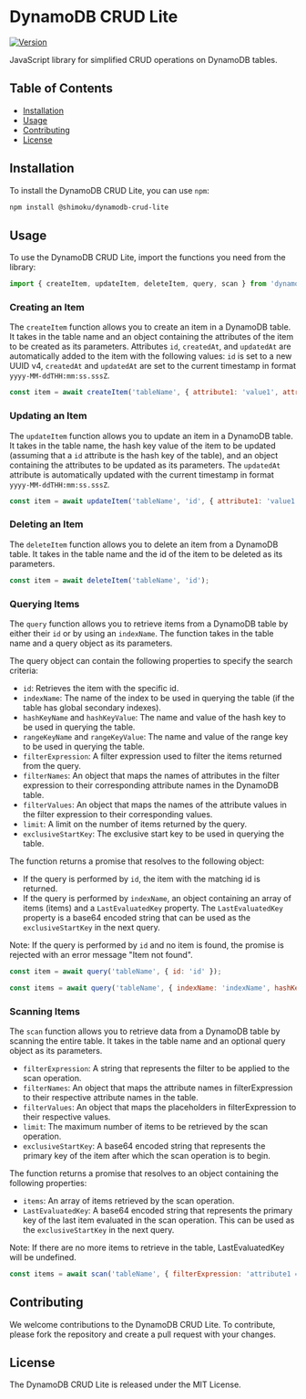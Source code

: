 # DynamoDB CRUD Lite

[![Version](https://img.shields.io/badge/version-1.0.3-blue.svg)](https://shields.io/)

JavaScript library for simplified CRUD operations on DynamoDB tables.

## Table of Contents

- [Installation](#installation)
- [Usage](#usage)
- [Contributing](#contributing)
- [License](#license)

## Installation

To install the DynamoDB CRUD Lite, you can use `npm`:

```bash
npm install @shimoku/dynamodb-crud-lite
```

## Usage

To use the DynamoDB CRUD Lite, import the functions you need from the library:

```javascript
import { createItem, updateItem, deleteItem, query, scan } from 'dynamodb-crud-lite';
```

### Creating an Item

The `createItem` function allows you to create an item in a DynamoDB table. It takes in the table name and an object containing the attributes of the item to be created as its parameters. Attributes `id`, `createdAt`, and `updatedAt` are automatically added to the item with the following values: `id` is set to a new UUID v4, `createdAt` and `updatedAt` are set to the current timestamp in format `yyyy-MM-ddTHH:mm:ss.sssZ`.

```javascript
const item = await createItem('tableName', { attribute1: 'value1', attribute2: 'value2' });
```

### Updating an Item

The `updateItem` function allows you to update an item in a DynamoDB table. It takes in the table name, the hash key value of the item to be updated (assuming that a `id` attribute is the hash key of the table), and an object containing the attributes to be updated as its parameters. The `updatedAt` attribute is automatically updated with the current timestamp in format `yyyy-MM-ddTHH:mm:ss.sssZ`.

```javascript
const item = await updateItem('tableName', 'id', { attribute1: 'value1', attribute2: 'value2' });
```

### Deleting an Item

The `deleteItem` function allows you to delete an item from a DynamoDB table. It takes in the table name and the id of the item to be deleted as its parameters.

```javascript
const item = await deleteItem('tableName', 'id');
```

### Querying Items

The `query` function allows you to retrieve items from a DynamoDB table by either their `id` or by using an `indexName`. The function takes in the table name and a query object as its parameters.

The query object can contain the following properties to specify the search criteria:

- `id`: Retrieves the item with the specific id.
- `indexName`: The name of the index to be used in querying the table (if the table has global secondary indexes).
- `hashKeyName` and `hashKeyValue`: The name and value of the hash key to be used in querying the table.
- `rangeKeyName` and `rangeKeyValue`: The name and value of the range key to be used in querying the table.
- `filterExpression`: A filter expression used to filter the items returned from the query.
- `filterNames`: An object that maps the names of attributes in the filter expression to their corresponding attribute names in the DynamoDB table.
- `filterValues`: An object that maps the names of the attribute values in the filter expression to their corresponding values.
- `limit`: A limit on the number of items returned by the query.
- `exclusiveStartKey`: The exclusive start key to be used in querying the table.

The function returns a promise that resolves to the following object:

- If the query is performed by `id`, the item with the matching id is returned.
- If the query is performed by `indexName`, an object containing an array of items (items) and a `LastEvaluatedKey` property. The `LastEvaluatedKey` property is a base64 encoded string that can be used as the `exclusiveStartKey` in the next query.

Note: If the query is performed by `id` and no item is found, the promise is rejected with an error message "Item not found".

```javascript
const item = await query('tableName', { id: 'id' });
```

```javascript
const items = await query('tableName', { indexName: 'indexName', hashKeyName: 'hashKeyName', hashKeyValue: 'hashKeyValue' });
```

### Scanning Items

The `scan` function allows you to retrieve data from a DynamoDB table by scanning the entire table. It takes in the table name and an optional query object as its parameters.

- `filterExpression`: A string that represents the filter to be applied to the scan operation.
- `filterNames`: An object that maps the attribute names in filterExpression to their respective attribute names in the table.
- `filterValues`: An object that maps the placeholders in filterExpression to their respective values.
- `limit`: The maximum number of items to be retrieved by the scan operation.
- `exclusiveStartKey`: A base64 encoded string that represents the primary key of the item after which the scan operation is to begin.

The function returns a promise that resolves to an object containing the following properties:

- `items`: An array of items retrieved by the scan operation.
- `LastEvaluatedKey`: A base64 encoded string that represents the primary key of the last item evaluated in the scan operation. This can be used as the `exclusiveStartKey` in the next query.

Note: If there are no more items to retrieve in the table, LastEvaluatedKey will be undefined.

```javascript
const items = await scan('tableName', { filterExpression: 'attribute1 = :value1', filterValues: { ':value1': 'value1' } });
```

## Contributing

We welcome contributions to the DynamoDB CRUD Lite. To contribute, please fork the repository and create a pull request with your changes.

## License

The DynamoDB CRUD Lite is released under the MIT License.